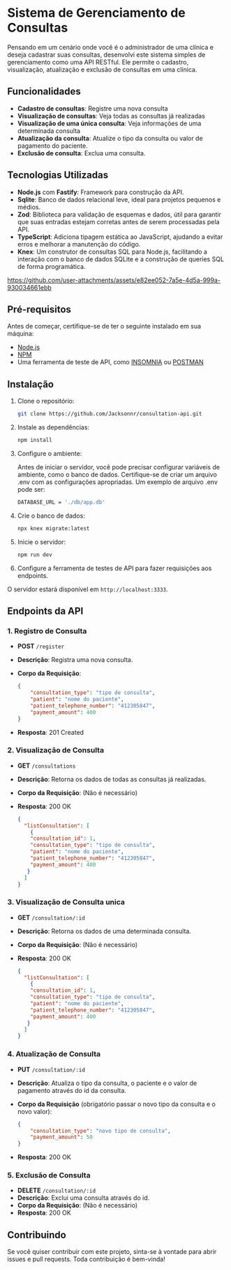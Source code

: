 # Sistema de Gerenciamento de Consultas

Pensando em um cenário onde você é o administrador de uma clínica e deseja cadastrar suas consultas, desenvolvi este sistema simples de gerenciamento como uma API RESTful. Ele permite o cadastro, visualização, atualização e exclusão de consultas em uma clínica.

## Funcionalidades

- **Cadastro de consultas**: Registre uma nova consulta 
- **Visualização de consultas**: Veja todas as consultas já realizadas
- **Visualização de uma única consulta**: Veja informações de uma determinada consulta 
- **Atualização da consulta**: Atualize o tipo da consulta ou valor de pagamento do paciente.
- **Exclusão de consulta**: Exclua uma consulta.

## Tecnologias Utilizadas

- **Node.js** com **Fastify**: Framework para construção da API.
- **Sqlite**: Banco de dados relacional leve, ideal para projetos pequenos e médios.
- **Zod**: Biblioteca para validação de esquemas e dados, útil para garantir que suas entradas estejam corretas antes de serem processadas pela API.
- **TypeScript**: Adiciona tipagem estática ao JavaScript, ajudando a evitar erros e melhorar a manutenção do código.
- **Knex**: Um construtor de consultas SQL para Node.js, facilitando a interação com o banco de dados SQLite e a construção de queries SQL de forma programática.





https://github.com/user-attachments/assets/e82ee052-7a5e-4d5a-999a-930034661ebb



## Pré-requisitos

Antes de começar, certifique-se de ter o seguinte instalado em sua máquina:

- [Node.js](https://nodejs.org/)
- [NPM](https://www.npmjs.com/) 
- Uma ferramenta de teste de API, como [INSOMNIA](https://insomnia.rest/) ou [POSTMAN](https://www.postman.com/)


## Instalação

1. Clone o repositório:

    ```bash
    git clone https://github.com/Jacksonnr/consultation-api.git
    ```

2. Instale as dependências:

    ```bash
    npm install
    ```

3. Configure o ambiente:

    Antes de iniciar o servidor, você pode precisar configurar variáveis de ambiente, como o banco de dados. Certifique-se de criar um arquivo .env com as configurações apropriadas. Um exemplo de arquivo .env pode ser:

    ```bash
    DATABASE_URL = './db/app.db'
    ```

4. Crie o banco de dados:

    ```bash
    npx knex migrate:latest
    ```

5. Inicie o servidor:

    ```bash
    npm run dev
    ```

6. Configure a ferramenta de testes de API para fazer requisições aos endpoints.



O servidor estará disponível em `http://localhost:3333`.

## Endpoints da API

### 1. Registro de Consulta

- **POST** `/register`
- **Descrição**: Registra uma nova consulta.
- **Corpo da Requisição**:

    ```json
    {
        "consultation_type": "tipo de consulta",
        "patient": "nome do paciente",
        "patient_telephone_number": "412305847",
        "payment_amount": 400
    }
    ```

- **Resposta**: 201 Created


### 2. Visualização de Consulta

- **GET** `/consultations`
- **Descrição**: Retorna os dados de todas as consultas já realizadas.
- **Corpo da Requisição**: (Não é necessário)
- **Resposta**: 200 OK

    ```json
    {
      "listConsultation": [
        {
        "consultation_id": 1,
        "consultation_type": "tipo de consulta",
        "patient": "nome do paciente",
        "patient_telephone_number": "412305847",
        "payment_amount": 400
       }
      ]
    }
    ```


### 3. Visualização de Consulta unica

- **GET** `/consultation/:id`
- **Descrição**: Retorna os dados de uma determinada consulta.
- **Corpo da Requisição**: (Não é necessário)
- **Resposta**: 200 OK

    ```json
    {
      "listConsultation": [
        {
        "consultation_id": 1,
        "consultation_type": "tipo de consulta",
        "patient": "nome do paciente",
        "patient_telephone_number": "412305847",
        "payment_amount": 400
       }
      ]
    }
    ```

### 4. Atualização de Consulta

- **PUT** `/consultation/:id`
- **Descrição**: Atualiza o tipo da consulta, o paciente e o valor de pagamento através do id da consulta.
- **Corpo da Requisição** (obrigatório passar o novo tipo da consulta e o novo valor):

    ```json
    {
        "consultation_type": "novo tipo de consulta",
        "payment_amount": 50
    }
    ```

- **Resposta**: 200 OK

### 5. Exclusão de Consulta

- **DELETE** `/consultation/:id`
- **Descrição**: Exclui uma consulta através do id.
- **Corpo da Requisição**: (Não é necessário)
- **Resposta**: 200 OK

## Contribuindo

Se você quiser contribuir com este projeto, sinta-se à vontade para abrir issues e pull requests. Toda contribuição é bem-vinda!

